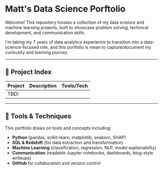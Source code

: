 # Matt's Data Science Porftolio

Welcome! This repository houses a collection of my data science and machine
learning projects, built to showcase problem solving, technical development,
and communication skills.

I'm taking my 7 years of data analytics experience to transition into a
data-science-focused role, and this portfolio is mean to capture/document my
curiousity and learning journey.

-------------------------------------------------------------------------------

## 📁 Project Index

| Project | Description | Tools/Tech |
|:--------|:------------|:-----------|
| TBD!    |             |            |

-------------------------------------------------------------------------------

## 🧰 Tools & Techniques

This portfolio draws on tools and concepts including:

- **Python** (pandas, scikit-learn, matplotlib, seaborn, SHAP)
- **SQL & Redshift** (for data extraction and transformation)
- **Machine Learning** (classification, regression, NLP, model explainability)
- **Communication** (readable Jupyter notebooks, dashboards, blog-style writeups)
- **GitHub** for collaboration and version control



